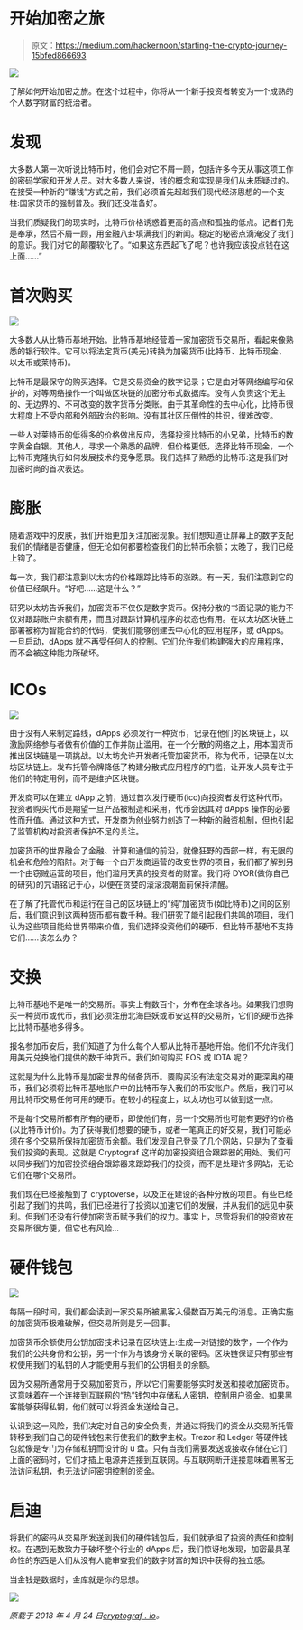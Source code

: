 # 开始加密之旅

> 原文：<https://medium.com/hackernoon/starting-the-crypto-journey-15bfed866693>

![](img/258aabfffe8418851916ee6f4eb35a87.png)

了解如何开始加密之旅。在这个过程中，你将从一个新手投资者转变为一个成熟的个人数字财富的统治者。

# 发现

大多数人第一次听说比特币时，他们会对它不屑一顾，包括许多今天从事这项工作的密码学家和开发人员。对大多数人来说，钱的概念和实现是我们从未质疑过的。在接受一种新的“赚钱”方式之前，我们必须首先超越我们现代经济思想的一个支柱:国家货币的强制普及。我们还没准备好。

当我们质疑我们的现实时，比特币价格诱惑着更高的高点和孤独的低点。记者们先是奉承，然后不屑一顾，用金融八卦填满我们的新闻。稳定的秘密点滴淹没了我们的意识。我们对它的颠覆软化了。“如果这东西起飞了呢？也许我应该投点钱在这上面……”

# 首次购买

![](img/49dd09ddc992e5526b7c6a69c693d94d.png)

大多数人从比特币基地开始。比特币基地经营着一家加密货币交易所，看起来像熟悉的银行软件。它可以将法定货币(美元)转换为加密货币(比特币、比特币现金、以太币或莱特币)。

比特币是最保守的购买选择。它是交易资金的数字记录；它是由对等网络编写和保护的，对等网络操作一个叫做区块链的加密分布式数据库。没有人负责这个无主的、无边界的、不可改变的数字货币分类账。由于其革命性的去中心化，比特币很大程度上不受内部和外部政治的影响。没有其社区压倒性的共识，很难改变。

一些人对莱特币的低得多的价格做出反应，选择投资比特币的小兄弟，比特币的数字黄金白银。其他人，寻求一个熟悉的品牌，但价格更低，选择比特币现金，一个比特币克隆执行如何发展技术的竞争愿景。我们选择了熟悉的比特币:这是我们对加密时尚的首次表达。

# 膨胀

随着游戏中的皮肤，我们开始更加关注加密现象。我们想知道让屏幕上的数字支配我们的情绪是否健康，但无论如何都要检查我们的比特币余额；太晚了，我们已经上钩了。

每一次，我们都注意到以太坊的价格跟踪比特币的涨跌。有一天，我们注意到它的价值已经飙升。“好吧……这是什么？”

研究以太坊告诉我们，加密货币不仅仅是数字货币。保持分散的书面记录的能力不仅对跟踪账户余额有用，而且对跟踪计算机程序的状态也有用。在以太坊区块链上部署被称为智能合约的代码，使我们能够创建去中心化的应用程序，或 dApps。一旦启动，dApps 就不再受任何人的控制。它们允许我们构建强大的应用程序，而不会被这种能力所破坏。

# ICOs

![](img/dade0e1d3b61c4d578a72252a22a2320.png)

由于没有人来制定路线，dApps 必须发行一种货币，记录在他们的区块链上，以激励网络参与者做有价值的工作并防止滥用。在一个分散的网络之上，用本国货币推出区块链是一项挑战。以太坊允许开发者托管加密货币，称为代币，记录在以太坊区块链上。发布托管令牌降低了构建分散式应用程序的门槛，让开发人员专注于他们的特定用例，而不是维护区块链。

开发商可以在建立 dApp 之前，通过首次发行硬币(ico)向投资者发行这种代币。投资者购买代币是期望一旦产品被制造和采用，代币会因其对 dApps 操作的必要性而升值。通过这种方式，开发商为创业努力创造了一种新的融资机制，但也引起了监管机构对投资者保护不足的关注。

加密货币的世界融合了金融、计算和通信的前沿，就像狂野的西部一样，有无限的机会和危险的陷阱。对于每一个由开发商运营的改变世界的项目，我们都了解到另一个由窃贼运营的项目，他们滥用天真的投资者的财富。我们将 DYOR(做你自己的研究)的咒语铭记于心，以便在贪婪的滚滚浪潮面前保持清醒。

在了解了托管代币和运行在自己的区块链上的“纯”加密货币(如比特币)之间的区别后，我们意识到这两种货币都有数千种。我们研究了能引起我们共鸣的项目，我们认为这些项目能给世界带来价值，我们选择投资他们的硬币，但比特币基地不支持它们……该怎么办？

# 交换

比特币基地不是唯一的交易所。事实上有数百个，分布在全球各地。如果我们想购买一种货币或代币，我们必须注册北海巨妖或币安这样的交易所，它们的硬币选择比比特币基地多得多。

报名参加币安后，我们知道了为什么每个人都从比特币基地开始。他们不允许我们用美元兑换他们提供的数千种货币。我们如何购买 EOS 或 IOTA 呢？

这就是为什么比特币是加密世界的储备货币。要购买没有法定交易对的更深奥的硬币，我们必须将比特币基地账户中的比特币存入我们的币安账户。然后，我们可以用比特币交易任何可用的硬币。在较小的程度上，以太坊也可以做到这一点。

不是每个交易所都有所有的硬币，即使他们有，另一个交易所也可能有更好的价格(以比特币计价)。为了获得我们想要的硬币，或者一笔真正的好交易，我们可能必须在多个交易所保持加密货币余额。我们发现自己登录了几个网站，只是为了查看我们投资的表现。这就是 Cryptograf 这样的加密投资组合跟踪器的用处。我们可以同步我们的加密投资组合跟踪器来跟踪我们的投资，而不是处理许多网站，无论它们在哪个交易所。

我们现在已经接触到了 cryptoverse，以及正在建设的各种分散的项目。有些已经引起了我们的共鸣，我们已经进行了投资以加速它们的发展，并从我们的远见中获利。但我们还没有行使加密货币赋予我们的权力。事实上，尽管将我们的投资放在交易所很方便，但它也有风险…

# 硬件钱包

![](img/6fb421d4f752a4755f852eab3cb5a309.png)

每隔一段时间，我们都会读到一家交易所被黑客入侵数百万美元的消息。正确实施的加密货币极难破解，但交易所则是另一回事。

加密货币余额使用公钥加密技术记录在区块链上:生成一对链接的数字，一个作为我们的公共身份和公钥，另一个作为与该身份关联的密码。区块链保证只有那些有权使用我们的私钥的人才能使用与我们的公钥相关的余额。

因为交易所通常用于交易加密货币，所以它们需要能够实时发送和接收加密货币。这意味着在一个连接到互联网的“热”钱包中存储私人密钥，控制用户资金。如果黑客能够获得私钥，他们就可以将资金发送给自己。

认识到这一风险，我们决定对自己的安全负责，并通过将我们的资金从交易所托管转移到我们自己的硬件钱包来行使我们的数字主权。Trezor 和 Ledger 等硬件钱包就像是专门为存储私钥而设计的 u 盘。只有当我们需要发送或接收存储在它们上面的密码时，它们才插上电源并连接到互联网。与互联网断开连接意味着黑客无法访问私钥，也无法访问密钥控制的资金。

# 启迪

将我们的密码从交易所发送到我们的硬件钱包后，我们就承担了投资的责任和控制权。在遇到无数致力于破坏整个行业的 dApps 后，我们惊讶地发现，加密最具革命性的东西是人们从没有人能审查我们的数字财富的知识中获得的独立感。

当金钱是数据时，金库就是你的思想。

![](img/7e8bf298f7ab7e750eb93a12d1d41e75.png)

*原载于 2018 年 4 月 24 日*[*cryptograf . io*](https://cryptograf.io/blog/2018/04/24/Starting-the-Crypto-Journey/)*。*